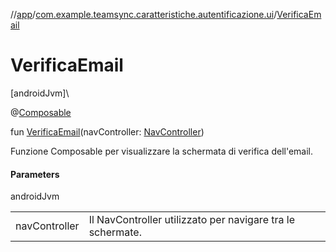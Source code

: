//[app](../../index.md)/[com.example.teamsync.caratteristiche.autentificazione.ui](index.md)/[VerificaEmail](-verifica-email.md)

# VerificaEmail

[androidJvm]\

@[Composable](https://developer.android.com/reference/kotlin/androidx/compose/runtime/Composable.html)

fun [VerificaEmail](-verifica-email.md)(navController: [NavController](https://developer.android.com/reference/kotlin/androidx/navigation/NavController.html))

Funzione Composable per visualizzare la schermata di verifica dell'email.

#### Parameters

androidJvm

| | |
|---|---|
| navController | Il NavController utilizzato per navigare tra le schermate. |
